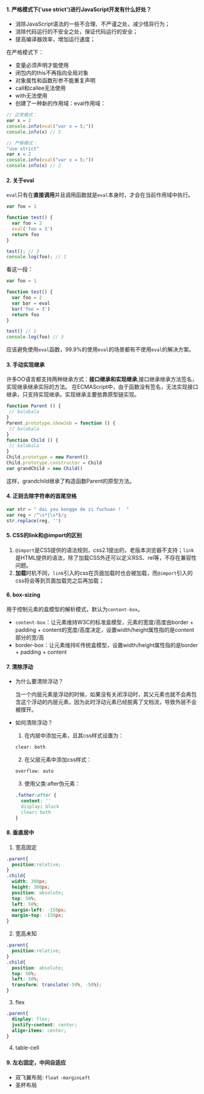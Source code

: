 #### 1. 严格模式下('use strict')进行JavaScript开发有什么好处？

- 消除JavaScript语法的一些不合理、不严谨之处，减少怪异行为；
- 消除代码运行的不安全之处，保证代码运行的安全；
- 提高编译器效率，增加运行速度；

在严格模式下：

- 变量必须声明才能使用
- 闭包内的this不再指向全局对象
- 对象属性和函数形参不能重复声明
- call和callee无法使用
- with无法使用
- 创建了一种新的作用域：eval作用域：

```js
// 正常模式：
var x = 2
console.info(eval("var x = 5;"))
console.info(x) // 5

// 严格模式：
"use strict"
var x = 2
console.info(eval("var x = 5;"))
console.info(x) // 2
```

#### 2. 关于eval
`eval`只有在**直接调用**并且调用函数就是`eval`本身时，才会在当前作用域中执行。
```js
var foo = 1

function test() {
  var foo = 2
  eval('foo = 3')
  return foo
}

test(); // 3
console.log(foo); // 1
```

看这一段：
```js
var foo = 1

function test() {
  var foo = 2
  var bar = eval
  bar('foo = 3')
  return foo
}

test() // 2
console.log(foo) // 3
```
应该避免使用`eval`函数，99.9%的使用`eval`的场景都有不使用`eval`的解决方案。

#### 3. 手动实现继承

许多OO语言都支持两种继承方式：**接口继承和实现继承**,接口继承继承方法签名，实现继承继承实际的方法。
在ECMAScript中，由于函数没有签名，无法实现接口继承，只支持实现继承。实现继承主要依靠原型链实现。
```js
function Parent () {
 // balabala
}
Parent.prototype.showJob = function () {
 // balabala
}
function Child () {
 // balabala
}
Child.prototype = new Parent()
Child.prototype.constructor = Child
var grandChild = new Child()
```
这样，grandchild继承了构造函数Parent的原型方法。

#### 4. 正则去除字符串的首尾空格
```js
var str = " dai you kongge de zi fuchuan !  "
var reg = /^\s*|\s*$/g
str.replace(reg, '')
```

#### 5. CSS的link和@import的区别

1. `@import`是CSS提供的语法规则，css2.1提出的，老版本浏览器不支持；`link`是HTML提供的语法，除了加载CSS外还可以定义RSS、rel等，不存在兼容性问题。
2. **加载**时机不同，`link`引入的css在页面加载时也会被加载，而`@import`引入的css将会等到页面加载完之后再加载；

#### 6. box-sizing
用于控制元素的盒模型的解析模式，默认为`content-box`。

- `content-box`：让元素维持W3C的标准盒模型，元素的宽度/高度由border + padding + content的宽度/高度决定，设置width/height属性指的是content部分的宽/高
- border-box：让元素维持IE传统盒模型，设置width/height属性指的是border + padding + content

#### 7. 清除浮动
- 为什么要清除浮动？

  当一个内层元素是浮动的时候，如果没有关闭浮动时，其父元素也就不会再包含这个浮动的内层元素，因为此时浮动元素已经脱离了文档流，导致外层不会被撑开。

- 如何清除浮动？

  1. 在内层中添加元素，且其css样式设置为：
  ```css
  clear: both
  ```
  2. 在父层元素中添加css样式：
  ```css
  overflow: auto
  ```
  3. 使用父类:after伪元素：
  ```css
  .father:after {
    content: ''
    display: block
    clear: both
  }
  ```

#### 8. 垂直居中
1. 宽高固定
  ```css
  .parent{
    position:relative;
  }
  .child{
    width: 300px;
    height: 300px;
    position: absolute;
    top: 50%;
    left: 50%;
    margin-left: -150px;
    margin-top: -150px;
  }
  ```
2. 宽高未知
  ```css
  .parent{
    position:relative;
  }
  .child{
    position: absolute;
    top: 50%;
    left: 50%;
    transform: translate(-50%, -50%);
  }
  ```
3. flex
  ```css
  .parent{
    display: flex;
    justify-content: center;
    align-items: center;
  }
  ```
4. table-cell

#### 9. 左右固定，中间自适应
- 双飞翼布局: `float` `-marginLeft`
- 圣杯布局

